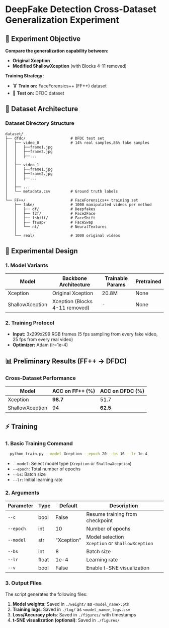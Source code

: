 # DeepFake Detection Cross-Dataset Generalization Experiment

## 🎯 **Experiment Objective**
**Compare the generalization capability between:**
- **Original Xception** 
- **Modified ShallowXception** (with Blocks 4-11 removed)

**Training Strategy:**
- 🏋️ **Train on:** FaceForensics++ (FF++) dataset
- 🧪 **Test on:** DFDC dataset

## 📂 **Dataset Architecture**

### Dataset Directory Structure
```text
dataset/
├── dfdc/                    # DFDC test set
│   ├── video_0              # 14% real samples,86% fake samples
│   │   ├──frame1.jpg
│   │   ├──frame2.jpg
│   │   ├──...
│   │   
│   ├── video_1              
│   │   ├──frame1.jpg
│   │   ├──frame2.jpg
│   │   ├──...
│   │   
│   ├── ... 
│   └── metadata.csv         # Ground truth labels
│
└── FF++/                    # FaceForensics++ training set
    ├── fake/                # 1000 manipulated videos per method
    │   ├── df/              # Deepfakes
    │   ├── f2f/             # Face2Face
    │   ├── fshift/          # FaceShift
    │   ├── fswap/           # FaceSwap 
    │   └── nt/              # NeuralTextures
    │
    └── real/                # 1000 original videos
```

## 🔬 **Experimental Design**

### 1. **Model Variants**
| Model          | Backbone Architecture      | Trainable Params | Pretrained |
|----------------|----------------------------|------------------|------------|
| Xception       | Original Xception          | 20.8M            | None       |
| ShallowXception| Xception (Blocks 4-11 removed) | -                | None       |

### 2. **Training Protocol**
- **Input:** 3x299x299 RGB frames (5 fps sampling from every fake video, 25 fps from every real video)
- **Optimizer:** Adam (lr=1e-4)

## 📊 **Preliminary Results (FF++ → DFDC)**

### **Cross-Dataset Performance**
| Model          | ACC on FF++ (%) | ACC on DFDC (%) |
|----------------|-----------------|-----------------|
| Xception       | **98.7**        | 51.7            |
| ShallowXception| 94              | **62.5**        |

## ⚡ **Training**

### 1. **Basic Training Command**   
```bash  
  python train.py --model Xception --epoch 20 --bs 16 --lr 1e-4
```  
- `--model`: Select model type (`Xception` or `ShallowXception`)  
- `--epoch`: Total number of epochs  
- `--bs`: Batch size  
- `--lr`: Initial learning rate  

### 2. **Arguments**  
|  Parameter |  Type |  Default | Description                                          |  
|----------------|----------|---------------|------------------------------------------------------|  
| `--c`          | bool     | False         | Resume training from checkpoint                      |  
| `--epoch`      | int      | 10            | Number of epochs                                     |  
| `--model`      | str      | "Xception"    | Model selection <br> `Xception` or `ShallowXception` |  
| `--bs`         | int      | 8             | Batch size                                           |  
| `--lr`         | float    | 1e-4          | Learning rate                                        |  
| `--v`          | bool     | False         | Enable t-SNE visualization                           |  

### 3. **Output Files**   
The script generates the following files:  
1. **Model weights**: Saved in `./weight/` as `<model_name>.pth`  
2. **Training logs**: Saved in `./log/` as `<model_name>_logs.csv`  
3. **Loss/Accuracy plots**: Saved in `./figures/` with timestamps  
4. **t-SNE visualization (optional)**: Saved in `./figures/`  

